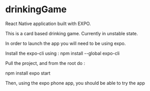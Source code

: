 # drinkingGame

React Native application built with EXPO.

This is a card based drinking game.
Currently in unstable state.

In order to launch the app you will need to be using expo.

Install the expo-cli using : npm install --global expo-cli

Pull the project, and from the root do :

npm install
expo start

Then, using the expo phone app, you should be able to try the app
